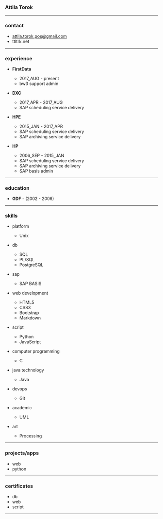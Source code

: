 
### Attila Torok

---

### contact

  * attila.torok.pos@gmail.com
  * ttltrk.net

---

### experience

  * **FirstData**
  
    + 2017_AUG - present
    + bw3 support admin
  
  * **DXC** 
  
    + 2017_APR - 2017_AUG
    + SAP scheduling service delivery
  
  * **HPE** 
  
    + 2015_JAN - 2017_APR
    + SAP scheduling service delivery
    + SAP archiving service delivery
	
  * **HP** 
  
    + 2006_SEP - 2015_JAN
    + SAP scheduling service delivery
    + SAP archiving service delivery
    + SAP basis admin
    
---
    
### education

  * **GDF** - (2002 - 2006)

---

### skills

  * platform 
  
    + Unix
  
  * db
  
    + SQL
    + PL/SQL
    + PostgreSQL
  
  * sap
  
    + SAP BASIS
  
  * web development
  
    + HTML5
    + CSS3
    + Bootstrap
    + Markdown
  
  * script
  
    + Python
    + JavaScript
  
  * computer programming
  
    + C
  
  * java technology
  
    + Java
  
  * devops
  
    + Git
  
  * academic
  
    + UML
  
  * art
  
    + Processing

---

### projects/apps

  * web
  * python

---

### certificates

  * db
  * web
  * script

---

